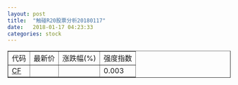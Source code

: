 ```yaml
---
layout: post
title:  "触碰R20股票分析20180117"
date:   2018-01-17 04:23:33
categories: stock
---
```

<script type="text/javascript">
var stockList = []
stockList.push('gb_cf');
</script>

<table border="1">
 <tr>
 <td>代码</td>
  <td>最新价</td>
  <td>涨跌幅(%)</td>
 <td>强度指数</td>
</tr>
  <tr id="cf"><td><a href="http://stock.finance.sina.com.cn/usstock/quotes/CF.html" target="_blank">CF</a></td><td></td><td></td><td>0.003</td></tr>
</table>
